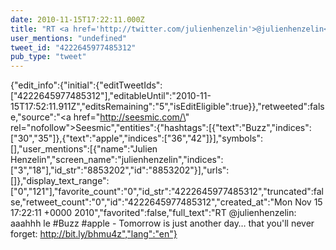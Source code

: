 ```yaml
---
date: 2010-11-15T17:22:11.000Z
title: "RT <a href='http://twitter.com/julienhenzelin'>@julienhenzelin</a>: aaahhh le #Buzz #apple - Tomorrow is just another day… that you'll never forget: http://bit.ly/bhmu4z″"
user_mentions: "undefined"
tweet_id: "4222645977485312"
pub_type: "tweet"
---
```

{"edit_info":{"initial":{"editTweetIds":["4222645977485312"],"editableUntil":"2010-11-15T17:52:11.911Z","editsRemaining":"5","isEditEligible":true}},"retweeted":false,"source":"<a href=\"http://seesmic.com/\" rel=\"nofollow\">Seesmic</a>","entities":{"hashtags":[{"text":"Buzz","indices":["30","35"]},{"text":"apple","indices":["36","42"]}],"symbols":[],"user_mentions":[{"name":"Julien Henzelin","screen_name":"julienhenzelin","indices":["3","18"],"id_str":"8853202","id":"8853202"}],"urls":[]},"display_text_range":["0","121"],"favorite_count":"0","id_str":"4222645977485312","truncated":false,"retweet_count":"0","id":"4222645977485312","created_at":"Mon Nov 15 17:22:11 +0000 2010","favorited":false,"full_text":"RT @julienhenzelin: aaahhh le #Buzz #apple - Tomorrow is just another day… that you'll never forget: http://bit.ly/bhmu4z","lang":"en"}
